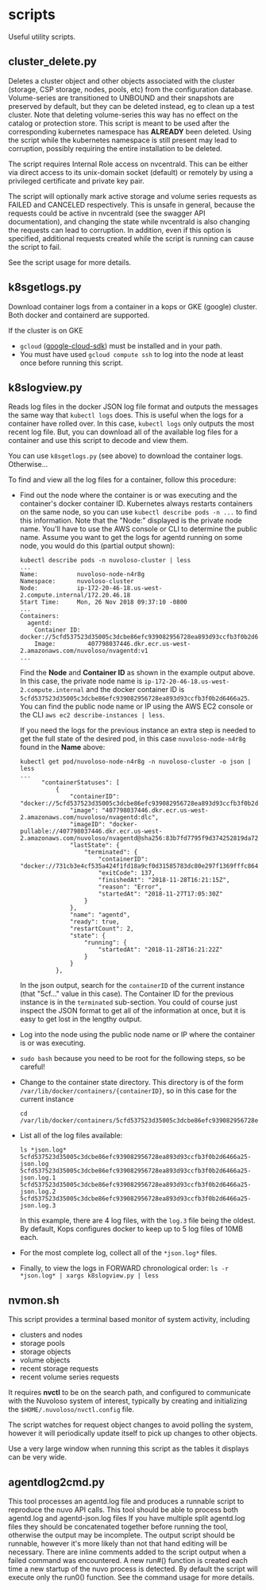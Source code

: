 # scripts
Useful utility scripts.

## cluster_delete.py

Deletes a cluster object and other objects associated with the cluster (storage, CSP storage, nodes, pools, etc)
from the configuration database.
Volume-series are transitioned to UNBOUND and their snapshots are preserved by default,
but they can be deleted instead, eg to clean up a test cluster.
Note that deleting volume-series this way has no effect on the catalog or protection store.
This script is meant to be used after the corresponding kubernetes namespace has **ALREADY** been deleted.
Using the script while the kubernetes namespace is still present may lead to corruption, possibly requiring the entire installation to be deleted.

The script requires Internal Role access on nvcentrald. This can be either via direct access to its unix-domain socket (default) or remotely
by using a privileged certificate and private key pair.

The script will optionally mark active storage and volume series requests as FAILED and CANCELED respectively.
This is unsafe in general, because the requests could be active in nvcentrald (see the swagger API documentation), and changing the state
while nvcentrald is also changing the requests can lead to corruption. In addition, even if this option is
specified, additional requests created while the script is running can cause the script to fail.

See the script usage for more details.

## k8sgetlogs.py

Download container logs from a container in a kops or GKE (google) cluster.
Both docker and containerd are supported.

If the cluster is on GKE
* `gcloud` ([google-cloud-sdk](https://cloud.google.com/sdk/docs/downloads-interactive)) must be installed and in your path.
* You must have used `gcloud compute ssh` to log into the node at least once before running this script.

## k8slogview.py

Reads log files in the docker JSON log file format and outputs the messages the same way that `kubectl logs` does.
This is useful when the logs for a container have rolled over. In this case, `kubectl logs` only outputs the
most recent log file. But, you can download all of the available log files for a
container and use this script to decode and view them.

You can use `k8sgetlogs.py` (see above) to download the container logs. Otherwise...

To find and view all the log files for a container, follow this procedure:
- Find out the node where the container is or was executing and the container's docker container ID.
  Kubernetes always restarts containers on the same node, so you can use `kubectl describe pods -n ...` to find this information.
  Note that the "Node:" displayed is the private node name. You'll have to use the AWS console or CLI to determine the public name.
  Assume you want to get the logs for agentd running on some node, you would do this (partial output shown):
  ```
  kubectl describe pods -n nuvoloso-cluster | less
  ...
  Name:           nuvoloso-node-n4r8g
  Namespace:      nuvoloso-cluster
  Node:           ip-172-20-46-18.us-west-2.compute.internal/172.20.46.18
  Start Time:     Mon, 26 Nov 2018 09:37:10 -0800
  ...
  Containers:
    agentd:
      Container ID:  docker://5cfd537523d35005c3dcbe86efc939082956728ea893d93ccfb3f0b2d6466a25
      Image:         407798037446.dkr.ecr.us-west-2.amazonaws.com/nuvoloso/nvagentd:v1
  ...
  ```
  Find the **Node** and **Container ID** as shown in the example output above. In this case, the private node name
  is `ip-172-20-46-18.us-west-2.compute.internal` and the
  docker container ID is `5cfd537523d35005c3dcbe86efc939082956728ea893d93ccfb3f0b2d6466a25`.
  You can find the public node name or IP using the AWS EC2 console or the CLI `aws ec2 describe-instances | less`.

  If you need the logs for the previous instance an extra step is needed to get the full state of the desired pod,
  in this case `nuvoloso-node-n4r8g` found in the **Name** above:
  ```
  kubectl get pod/nuvoloso-node-n4r8g -n nuvoloso-cluster -o json | less
  ...
        "containerStatuses": [
            {
                "containerID": "docker://5cfd537523d35005c3dcbe86efc939082956728ea893d93ccfb3f0b2d6466a25",
                "image": "407798037446.dkr.ecr.us-west-2.amazonaws.com/nuvoloso/nvagentd:dlc",
                "imageID": "docker-pullable://407798037446.dkr.ecr.us-west-2.amazonaws.com/nuvoloso/nvagentd@sha256:83b7fd7795f9d374252819da726a2a8d2e38b1ec521daa1df863cd7012c39499",
                "lastState": {
                    "terminated": {
                        "containerID": "docker://731cb3e4cf535a424f1fd18a9cf0d31585783dc80e297f1369fffc864f84a768",
                        "exitCode": 137,
                        "finishedAt": "2018-11-28T16:21:15Z",
                        "reason": "Error",
                        "startedAt": "2018-11-27T17:05:30Z"
                    }
                },
                "name": "agentd",
                "ready": true,
                "restartCount": 2,
                "state": {
                    "running": {
                        "startedAt": "2018-11-28T16:21:22Z"
                    }
                }
            },
  ```
  In the json output, search for the `containerID` of the current instance (that "5cf..." value in this case).
  The Container ID for the previous instance is in the `terminated` sub-section.
  You could of course just inspect the JSON format to get all of the information at once, but it is easy to get lost in the lengthy output.
- Log into the node using the public node name or IP where the container is or was executing.
- `sudo bash` because you need to be root for the following steps, so be careful!
- Change to the container state directory. This directory is of the form `/var/lib/docker/containers/{containerID}`, so in this case for
  the current instance
  ```
  cd /var/lib/docker/containers/5cfd537523d35005c3dcbe86efc939082956728ea893d93ccfb3f0b2d6466a25
  ```
- List all of the log files available:
  ```
  ls *json.log*
  5cfd537523d35005c3dcbe86efc939082956728ea893d93ccfb3f0b2d6466a25-json.log
  5cfd537523d35005c3dcbe86efc939082956728ea893d93ccfb3f0b2d6466a25-json.log.1
  5cfd537523d35005c3dcbe86efc939082956728ea893d93ccfb3f0b2d6466a25-json.log.2
  5cfd537523d35005c3dcbe86efc939082956728ea893d93ccfb3f0b2d6466a25-json.log.3
  ```
  In this example, there are 4 log files, with the `log.3` file being the oldest. By default, Kops configures
  docker to keep up to 5 log files of 10MB each.
- For the most complete log, collect all of the `*json.log*` files.
- Finally, to view the logs in FORWARD chronological order:
  `ls -r *json.log* | xargs k8slogview.py | less`

## nvmon.sh
This script provides a terminal based monitor of system activity, including
- clusters and nodes
- storage pools
- storage objects
- volume objects
- recent storage requests
- recent volume series requests

It requires **nvctl** to be on the search path, and configured
to communicate with the Nuvoloso system of interest,
typically by creating and initializing the `$HOME/.nuvoloso/nvctl.config` file.

The script watches for request object changes to avoid polling the system,
however it will periodically update itself to pick up changes to other objects.

Use a very large window when running this script as the tables it displays can be very wide.

## agentdlog2cmd.py
This tool processes an agentd.log file and produces a runnable script to reproduce the nuvo API calls.
This tool should be able to process both agentd.log and agentd-json.log files
If you have multiple split agentd.log files they should be concatenated together before running the tool, otherwise the output may be incomplete.
The output script should be runnable, however it's more likely than not that hand editing will be necessary.
There are inline comments added to the script output when a failed command was encountered.
A new run#() function is created each time a new startup of the nuvo process is detected.
By default the script will execute only the run0() function.
See the command usage for more details.

